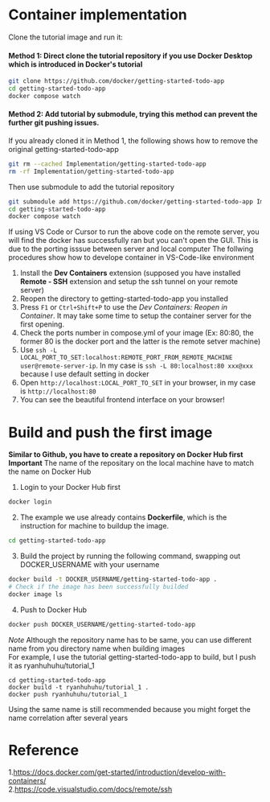 # Container implementation
Clone the tutorial image and run it:
#### Method 1: Direct clone the tutorial repository if you use **Docker Desktop** which is introduced in Docker's tutorial

```bash
git clone https://github.com/docker/getting-started-todo-app
cd getting-started-todo-app
docker compose watch
```
 
#### Method 2: Add tutorial by submodule, trying this method can prevent the further git pushing issues.  
If you already cloned it in Method 1, the following shows how to remove the original getting-started-todo-app

```bash
git rm --cached Implementation/getting-started-todo-app
rm -rf Implementation/getting-started-todo-app
```
Then use submodule to add the tutorial repository 
```bash
git submodule add https://github.com/docker/getting-started-todo-app Implementation/getting-started-todo-app
cd getting-started-todo-app
docker compose watch
```
If using VS Code or Cursor to run the above code on the remote server, you will find the docker has successfully ran but you can't open the GUI. This is due to the porting isssue between server and local computer
The follwing procedures show how to develope container in VS-Code-like environment
1. Install the **Dev Containers** extension (supposed you have installed
**Remote - SSH** extension and setup the ssh tunnel on your remote server)
2. Reopen the directory to getting-started-todo-app you installed 
3. Press `F1` or `Ctrl+Shift+P` to use the *Dev Containers: Reopen in Container*. It may take some time to setup the container server for the first opening.
4. Check the ports number in compose.yml of your image (Ex: 80:80, the former 80 is the docker port and the latter is the remote setver machine)
5. Use `ssh -L LOCAL_PORT_TO_SET:localhost:REMOTE_PORT_FROM_REMOTE_MACHINE user@remote-server-ip`. In my case is `ssh -L 80:localhost:80 xxx@xxx` because I use default setting in docker 
6. Open `http://localhost:LOCAL_PORT_TO_SET` in your browser, in my case is `http://localhost:80`
7. You can see the beautiful frontend interface on your browser!

# Build and push the first image
**Similar to Github, you have to create a repository on Docker Hub first**
**Important** The name of the repositary on the local machine have to match the name on Docker Hub
1. Login to your Docker Hub first
```bash
docker login
```
2. The example we use already contains **Dockerfile**, which is the instruction for machine to buildup the image.  
```bash
cd getting-started-todo-app
```
3. Build the project by running the following command, swapping out DOCKER_USERNAME with your username
```bash
docker build -t DOCKER_USERNAME/getting-started-todo-app .
# Check if the image has been successfully builded 
docker image ls
```
4. Push to Docker Hub
```bash
docker push DOCKER_USERNAME/getting-started-todo-app
```
*Note* Although the repository name has to be same, you can use different name from you directory name when building images  
For example, I use the tutorial getting-started-todo-app to build, but I push it as ryanhuhuhu/tutorial_1
```
cd getting-started-todo-app
docker build -t ryanhuhuhu/tutorial_1 .
docker push ryanhuhuhu/tutorial_1
```
Using the same name is still recommended because you might forget the name correlation after several years



# Reference
1.https://docs.docker.com/get-started/introduction/develop-with-containers/  
2.https://code.visualstudio.com/docs/remote/ssh
